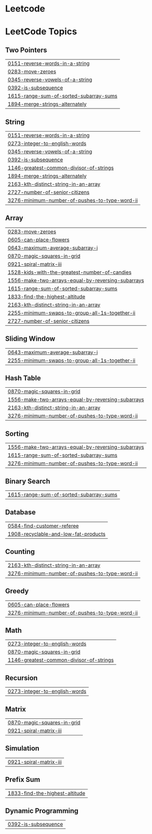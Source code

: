 # Leetcode

<!---LeetCode Topics Start-->
# LeetCode Topics
## Two Pointers
|  |
| ------- |
| [0151-reverse-words-in-a-string](https://github.com/Medhini-ks/Leetcode/tree/master/0151-reverse-words-in-a-string) |
| [0283-move-zeroes](https://github.com/Medhini-ks/Leetcode/tree/master/0283-move-zeroes) |
| [0345-reverse-vowels-of-a-string](https://github.com/Medhini-ks/Leetcode/tree/master/0345-reverse-vowels-of-a-string) |
| [0392-is-subsequence](https://github.com/Medhini-ks/Leetcode/tree/master/0392-is-subsequence) |
| [1615-range-sum-of-sorted-subarray-sums](https://github.com/Medhini-ks/Leetcode/tree/master/1615-range-sum-of-sorted-subarray-sums) |
| [1894-merge-strings-alternately](https://github.com/Medhini-ks/Leetcode/tree/master/1894-merge-strings-alternately) |
## String
|  |
| ------- |
| [0151-reverse-words-in-a-string](https://github.com/Medhini-ks/Leetcode/tree/master/0151-reverse-words-in-a-string) |
| [0273-integer-to-english-words](https://github.com/Medhini-ks/Leetcode/tree/master/0273-integer-to-english-words) |
| [0345-reverse-vowels-of-a-string](https://github.com/Medhini-ks/Leetcode/tree/master/0345-reverse-vowels-of-a-string) |
| [0392-is-subsequence](https://github.com/Medhini-ks/Leetcode/tree/master/0392-is-subsequence) |
| [1146-greatest-common-divisor-of-strings](https://github.com/Medhini-ks/Leetcode/tree/master/1146-greatest-common-divisor-of-strings) |
| [1894-merge-strings-alternately](https://github.com/Medhini-ks/Leetcode/tree/master/1894-merge-strings-alternately) |
| [2163-kth-distinct-string-in-an-array](https://github.com/Medhini-ks/Leetcode/tree/master/2163-kth-distinct-string-in-an-array) |
| [2727-number-of-senior-citizens](https://github.com/Medhini-ks/Leetcode/tree/master/2727-number-of-senior-citizens) |
| [3276-minimum-number-of-pushes-to-type-word-ii](https://github.com/Medhini-ks/Leetcode/tree/master/3276-minimum-number-of-pushes-to-type-word-ii) |
## Array
|  |
| ------- |
| [0283-move-zeroes](https://github.com/Medhini-ks/Leetcode/tree/master/0283-move-zeroes) |
| [0605-can-place-flowers](https://github.com/Medhini-ks/Leetcode/tree/master/0605-can-place-flowers) |
| [0643-maximum-average-subarray-i](https://github.com/Medhini-ks/Leetcode/tree/master/0643-maximum-average-subarray-i) |
| [0870-magic-squares-in-grid](https://github.com/Medhini-ks/Leetcode/tree/master/0870-magic-squares-in-grid) |
| [0921-spiral-matrix-iii](https://github.com/Medhini-ks/Leetcode/tree/master/0921-spiral-matrix-iii) |
| [1528-kids-with-the-greatest-number-of-candies](https://github.com/Medhini-ks/Leetcode/tree/master/1528-kids-with-the-greatest-number-of-candies) |
| [1556-make-two-arrays-equal-by-reversing-subarrays](https://github.com/Medhini-ks/Leetcode/tree/master/1556-make-two-arrays-equal-by-reversing-subarrays) |
| [1615-range-sum-of-sorted-subarray-sums](https://github.com/Medhini-ks/Leetcode/tree/master/1615-range-sum-of-sorted-subarray-sums) |
| [1833-find-the-highest-altitude](https://github.com/Medhini-ks/Leetcode/tree/master/1833-find-the-highest-altitude) |
| [2163-kth-distinct-string-in-an-array](https://github.com/Medhini-ks/Leetcode/tree/master/2163-kth-distinct-string-in-an-array) |
| [2255-minimum-swaps-to-group-all-1s-together-ii](https://github.com/Medhini-ks/Leetcode/tree/master/2255-minimum-swaps-to-group-all-1s-together-ii) |
| [2727-number-of-senior-citizens](https://github.com/Medhini-ks/Leetcode/tree/master/2727-number-of-senior-citizens) |
## Sliding Window
|  |
| ------- |
| [0643-maximum-average-subarray-i](https://github.com/Medhini-ks/Leetcode/tree/master/0643-maximum-average-subarray-i) |
| [2255-minimum-swaps-to-group-all-1s-together-ii](https://github.com/Medhini-ks/Leetcode/tree/master/2255-minimum-swaps-to-group-all-1s-together-ii) |
## Hash Table
|  |
| ------- |
| [0870-magic-squares-in-grid](https://github.com/Medhini-ks/Leetcode/tree/master/0870-magic-squares-in-grid) |
| [1556-make-two-arrays-equal-by-reversing-subarrays](https://github.com/Medhini-ks/Leetcode/tree/master/1556-make-two-arrays-equal-by-reversing-subarrays) |
| [2163-kth-distinct-string-in-an-array](https://github.com/Medhini-ks/Leetcode/tree/master/2163-kth-distinct-string-in-an-array) |
| [3276-minimum-number-of-pushes-to-type-word-ii](https://github.com/Medhini-ks/Leetcode/tree/master/3276-minimum-number-of-pushes-to-type-word-ii) |
## Sorting
|  |
| ------- |
| [1556-make-two-arrays-equal-by-reversing-subarrays](https://github.com/Medhini-ks/Leetcode/tree/master/1556-make-two-arrays-equal-by-reversing-subarrays) |
| [1615-range-sum-of-sorted-subarray-sums](https://github.com/Medhini-ks/Leetcode/tree/master/1615-range-sum-of-sorted-subarray-sums) |
| [3276-minimum-number-of-pushes-to-type-word-ii](https://github.com/Medhini-ks/Leetcode/tree/master/3276-minimum-number-of-pushes-to-type-word-ii) |
## Binary Search
|  |
| ------- |
| [1615-range-sum-of-sorted-subarray-sums](https://github.com/Medhini-ks/Leetcode/tree/master/1615-range-sum-of-sorted-subarray-sums) |
## Database
|  |
| ------- |
| [0584-find-customer-referee](https://github.com/Medhini-ks/Leetcode/tree/master/0584-find-customer-referee) |
| [1908-recyclable-and-low-fat-products](https://github.com/Medhini-ks/Leetcode/tree/master/1908-recyclable-and-low-fat-products) |
## Counting
|  |
| ------- |
| [2163-kth-distinct-string-in-an-array](https://github.com/Medhini-ks/Leetcode/tree/master/2163-kth-distinct-string-in-an-array) |
| [3276-minimum-number-of-pushes-to-type-word-ii](https://github.com/Medhini-ks/Leetcode/tree/master/3276-minimum-number-of-pushes-to-type-word-ii) |
## Greedy
|  |
| ------- |
| [0605-can-place-flowers](https://github.com/Medhini-ks/Leetcode/tree/master/0605-can-place-flowers) |
| [3276-minimum-number-of-pushes-to-type-word-ii](https://github.com/Medhini-ks/Leetcode/tree/master/3276-minimum-number-of-pushes-to-type-word-ii) |
## Math
|  |
| ------- |
| [0273-integer-to-english-words](https://github.com/Medhini-ks/Leetcode/tree/master/0273-integer-to-english-words) |
| [0870-magic-squares-in-grid](https://github.com/Medhini-ks/Leetcode/tree/master/0870-magic-squares-in-grid) |
| [1146-greatest-common-divisor-of-strings](https://github.com/Medhini-ks/Leetcode/tree/master/1146-greatest-common-divisor-of-strings) |
## Recursion
|  |
| ------- |
| [0273-integer-to-english-words](https://github.com/Medhini-ks/Leetcode/tree/master/0273-integer-to-english-words) |
## Matrix
|  |
| ------- |
| [0870-magic-squares-in-grid](https://github.com/Medhini-ks/Leetcode/tree/master/0870-magic-squares-in-grid) |
| [0921-spiral-matrix-iii](https://github.com/Medhini-ks/Leetcode/tree/master/0921-spiral-matrix-iii) |
## Simulation
|  |
| ------- |
| [0921-spiral-matrix-iii](https://github.com/Medhini-ks/Leetcode/tree/master/0921-spiral-matrix-iii) |
## Prefix Sum
|  |
| ------- |
| [1833-find-the-highest-altitude](https://github.com/Medhini-ks/Leetcode/tree/master/1833-find-the-highest-altitude) |
## Dynamic Programming
|  |
| ------- |
| [0392-is-subsequence](https://github.com/Medhini-ks/Leetcode/tree/master/0392-is-subsequence) |
<!---LeetCode Topics End-->